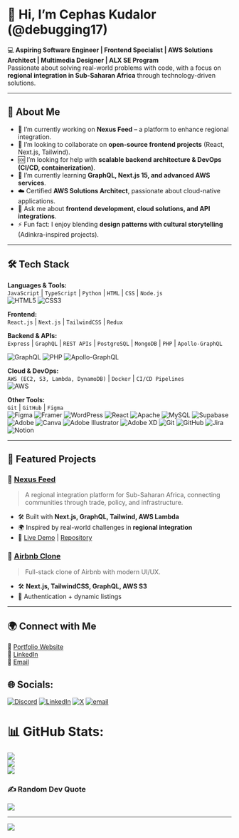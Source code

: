 # 👋 Hi, I’m Cephas Kudalor (@debugging17)  

💻 **Aspiring Software Engineer | Frontend Specialist | AWS Solutions Architect | Multimedia Designer |  ALX SE Program**  
Passionate about solving real-world problems with code, with a focus on **regional integration in Sub-Saharan Africa** through technology-driven solutions.  

---

## 🚀 About Me  
- 🔭 I’m currently working on **Nexus Feed** – a platform to enhance regional integration.  
- 🤝 I’m looking to collaborate on **open-source frontend projects** (React, Next.js, Tailwind).  
- 🆘 I’m looking for help with **scalable backend architecture & DevOps (CI/CD, containerization)**.  
- 🌱 I’m currently learning **GraphQL, Next.js 15, and advanced AWS services**.  
- ☁️ Certified **AWS Solutions Architect**, passionate about cloud-native applications.  
- 💬 Ask me about **frontend development, cloud solutions, and API integrations**.  
- ⚡ Fun fact: I enjoy blending **design patterns with cultural storytelling** (Adinkra-inspired projects).  

---

## 🛠️ Tech Stack  
**Languages & Tools:**  
`JavaScript` | `TypeScript` | `Python` | `HTML` | `CSS` | `Node.js`  
 ![HTML5](https://img.shields.io/badge/html5-%23E34F26.svg?style=for-the-badge&logo=html5&logoColor=white) ![CSS3](https://img.shields.io/badge/css3-%231572B6.svg?style=for-the-badge&logo=css3&logoColor=white) 


**Frontend:**  
`React.js` | `Next.js` | `TailwindCSS` | `Redux`  

**Backend & APIs:**  
`Express` | `GraphQL` | `REST APIs` | `PostgreSQL` | `MongoDB`  | `PHP` | `Apollo-GraphQL` 

![GraphQL](https://img.shields.io/badge/-GraphQL-E10098?style=for-the-badge&logo=graphql&logoColor=white) ![PHP](https://img.shields.io/badge/php-%23777BB4.svg?style=for-the-badge&logo=php&logoColor=white) ![Apollo-GraphQL](https://img.shields.io/badge/-ApolloGraphQL-311C87?style=for-the-badge&logo=apollo-graphql)

**Cloud & DevOps:**  
`AWS (EC2, S3, Lambda, DynamoDB)` | `Docker` | `CI/CD Pipelines`  
![AWS](https://img.shields.io/badge/AWS-%23FF9900.svg?style=for-the-badge&logo=amazon-aws&logoColor=white)

**Other Tools:**  
`Git` | `GitHub` | `Figma`  
![Figma](https://img.shields.io/badge/figma-%23F24E1E.svg?style=for-the-badge&logo=figma&logoColor=white) ![Framer](https://img.shields.io/badge/Framer-black?style=for-the-badge&logo=framer&logoColor=blue)  ![WordPress](https://img.shields.io/badge/WordPress-%23117AC9.svg?style=for-the-badge&logo=WordPress&logoColor=white) ![React](https://img.shields.io/badge/react-%2320232a.svg?style=for-the-badge&logo=react&logoColor=%2361DAFB) ![Apache](https://img.shields.io/badge/apache-%23D42029.svg?style=for-the-badge&logo=apache&logoColor=white) ![MySQL](https://img.shields.io/badge/mysql-4479A1.svg?style=for-the-badge&logo=mysql&logoColor=white) ![Supabase](https://img.shields.io/badge/Supabase-3ECF8E?style=for-the-badge&logo=supabase&logoColor=white) ![Adobe](https://img.shields.io/badge/adobe-%23FF0000.svg?style=for-the-badge&logo=adobe&logoColor=white) ![Canva](https://img.shields.io/badge/Canva-%2300C4CC.svg?style=for-the-badge&logo=Canva&logoColor=white)   ![Adobe Illustrator](https://img.shields.io/badge/adobe%20illustrator-%23FF9A00.svg?style=for-the-badge&logo=adobe%20illustrator&logoColor=white) ![Adobe XD](https://img.shields.io/badge/Adobe%20XD-470137?style=for-the-badge&logo=Adobe%20XD&logoColor=#FF61F6) ![Git](https://img.shields.io/badge/git-%23F05033.svg?style=for-the-badge&logo=git&logoColor=white) ![GitHub](https://img.shields.io/badge/github-%23121011.svg?style=for-the-badge&logo=github&logoColor=white) ![Jira](https://img.shields.io/badge/jira-%230A0FFF.svg?style=for-the-badge&logo=jira&logoColor=white) ![Notion](https://img.shields.io/badge/Notion-%23000000.svg?style=for-the-badge&logo=notion&logoColor=white)

---

## 📌 Featured Projects  

### 🔹 [Nexus Feed](#)  
> A regional integration platform for Sub-Saharan Africa, connecting communities through trade, policy, and infrastructure.  
- 🛠 Built with **Next.js, GraphQL, Tailwind, AWS Lambda**  
- 🌍 Inspired by real-world challenges in **regional integration**  
- 🚀 [Live Demo](#) | [Repository](#)  

### 🔹 [Airbnb Clone](https://github.com/debugging17/airbnb-clone)  
> Full-stack clone of Airbnb with modern UI/UX.  
- 🛠 **Next.js, TailwindCSS, GraphQL, AWS S3**  
- 🎯 Authentication + dynamic listings  
 
---

## 🌍 Connect with Me  
🔗 [Portfolio Website](#)  
💼 [LinkedIn](#)  
📧 [Email](#)  



## 🌐 Socials:
[![Discord](https://img.shields.io/badge/Discord-%237289DA.svg?logo=discord&logoColor=white)](https://discord.gg/cephaskudalor07) [![LinkedIn](https://img.shields.io/badge/LinkedIn-%230077B5.svg?logo=linkedin&logoColor=white)](https://linkedin.com/in/https://www.linkedin.com/in/cephas-kudalor-352a47178/) [![X](https://img.shields.io/badge/X-black.svg?logo=X&logoColor=white)](https://x.com/CSS_builds) [![email](https://img.shields.io/badge/Email-D14836?logo=gmail&logoColor=white)](mailto:cephas.kudalor147@gmail.com) 

 
# 📊 GitHub Stats:
![](https://github-readme-stats.vercel.app/api?username=debugging17&theme=dark&hide_border=false&include_all_commits=true&count_private=true)<br/>
![](https://nirzak-streak-stats.vercel.app/?user=debugging17&theme=dark&hide_border=false)<br/>
![](https://github-readme-stats.vercel.app/api/top-langs/?username=debugging17&theme=dark&hide_border=false&include_all_commits=true&count_private=true&layout=compact)

### ✍️ Random Dev Quote
![](https://quotes-github-readme.vercel.app/api?type=horizontal&theme=radical)

---
[![](https://visitcount.itsvg.in/api?id=debugging17&icon=0&color=0)](https://visitcount.itsvg.in)

